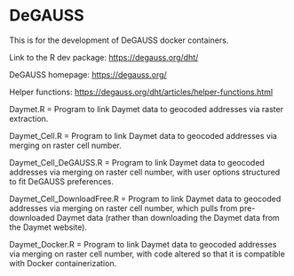 # DeGAUSS
This is for the development of DeGAUSS docker containers.

Link to the R dev package: https://degauss.org/dht/

DeGAUSS homepage: https://degauss.org/

Helper functions: https://degauss.org/dht/articles/helper-functions.html

Daymet.R = Program to link Daymet data to geocoded addresses via raster extraction.

Daymet_Cell.R = Program to link Daymet data to geocoded addresses via merging on raster cell number.

Daymet_Cell_DeGAUSS.R = Program to link Daymet data to geocoded addresses via merging on raster cell number, with user options structured to fit DeGAUSS preferences.

Daymet_Cell_DownloadFree.R = Program to link Daymet data to geocoded addresses via merging on raster cell number, which pulls from pre-downloaded Daymet data (rather than downloading the Daymet data from the Daymet website).

Daymet_Docker.R = Program to link Daymet data to geocoded addresses via merging on raster cell number, with code altered so that it is compatible with Docker containerization.